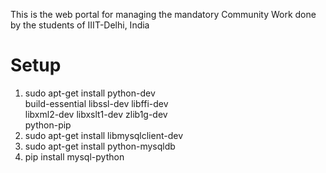 This is the web portal for managing the mandatory Community Work done by the students of IIIT-Delhi, India

# Setup
1. sudo apt-get install python-dev  \
     build-essential libssl-dev libffi-dev \
     libxml2-dev libxslt1-dev zlib1g-dev \
     python-pip
2. sudo apt-get install libmysqlclient-dev
3. sudo apt-get install python-mysqldb
4. pip install mysql-python
